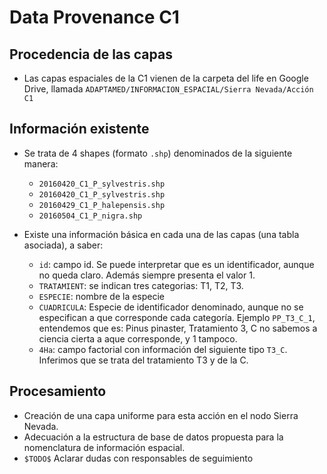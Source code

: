 # Data Provenance C1 

## Procedencia de las capas

* Las capas espaciales de la C1 vienen de la carpeta del life en Google Drive, llamada `ADAPTAMED/INFORMACION_ESPACIAL/Sierra Nevada/Acción C1`

## Información existente 

* Se trata de 4 shapes (formato `.shp`) denominados de la siguiente manera: 

  * `20160420_C1_P_sylvestris.shp` 
  * `20160420_C1_P_sylvestris.shp`
  * `20160429_C1_P_halepensis.shp`
  * `20160504_C1_P_nigra.shp`

* Existe una información básica en cada una de las capas (una tabla asociada), a saber: 

  * `id`: campo id. Se puede interpretar que es un identificador, aunque no queda claro. Además siempre presenta el valor 1. 
  * `TRATAMIENT`: se indican tres categorias: T1, T2, T3.  
  * `ESPECIE`: nombre de la especie
  * `CUADRICULA`: Especie de identificador denominado, aunque no se especifican a que corresponde cada categoría. Ejemplo `PP_T3_C_1`, entendemos que es: Pinus pinaster, Tratamiento 3, C no sabemos a ciencia cierta a aque corresponde, y 1 tampoco.
  * `4Ha`: campo factorial con información del siguiente tipo `T3_C`. Inferimos que se trata del tratamiento T3 y de la C. 
  
## Procesamiento 

* Creación de una capa uniforme para esta acción en el nodo Sierra Nevada. 
* Adecuación a la estructura de base de datos propuesta para la nomenclatura de información espacial. 
* `$TODO$` Aclarar dudas con responsables de seguimiento 

